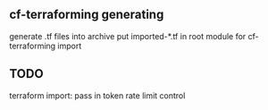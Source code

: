 ## cf-terraforming generating
generate .tf files into archive
put imported-*.tf in root module for cf-terraforming import

## TODO
terraform import: pass in token
rate limit control

